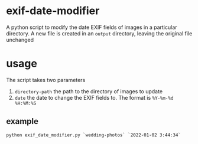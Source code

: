 # exif-date-modifier
A python script to modify the date EXIF fields of images in a particular directory. A new file is created in an `output` directory, leaving the original file unchanged

# usage
The script takes two parameters
1. `directory-path` the path to the directory of images to update
2. `date` the date to change the EXIF fields to. The format is `%Y-%m-%d %H:%M:%S`

## example
```
python exif_date_modifier.py `wedding-photos` `2022-01-02 3:44:34`
```

